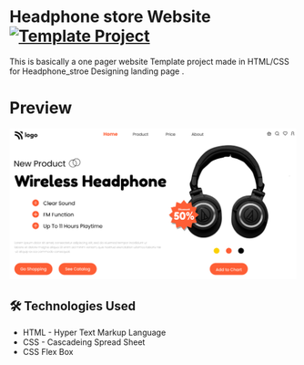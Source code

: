 # Headphone store Website [![Template Project](https://img.shields.io/badge/Template-Project-red)](http://www.gnu.org/licenses/a )   

This is basically a one pager website Template project made in HTML/CSS for Headphone_stroe Designing landing page .



# Preview
 ![Developer landing page](images/thumbnail.png)

## 🛠 Technologies Used
  - HTML - Hyper Text Markup Language
  - CSS - Cascadeing Spread Sheet
  - CSS Flex Box
 
 

 
